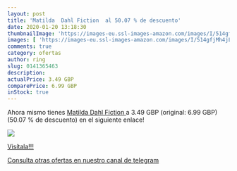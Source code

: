```yaml
---
layout: post
title: 'Matilda  Dahl Fiction  al 50.07 % de descuento'
date: 2020-01-20 13:18:30
thumbnailImage: 'https://images-eu.ssl-images-amazon.com/images/I/514gfjMh4jL._SL200_.jpg'
images: [ 'https://images-eu.ssl-images-amazon.com/images/I/514gfjMh4jL._SL200_.jpg' ]
comments: true
category: ofertas
author: ring
slug: 0141365463
description:
actualPrice: 3.49 GBP
comparePrice: 6.99 GBP
inStock: true
---
```


Ahora mismo tienes [Matilda  Dahl Fiction ](https://www.amazon.com/dp/0141365463/?tag=redken08-20) a 3.49 GBP (original: 6.99 GBP) (50.07 %  de descuento) en el siguiente enlace!

[![](https://images-eu.ssl-images-amazon.com/images/I/514gfjMh4jL._SL200_.jpg)](https://www.amazon.com/dp/0141365463/?tag=redken08-20)

[Visítala!!!](https://www.amazon.com/dp/0141365463/?tag=redken08-20)

[Consulta otras ofertas en nuestro canal de telegram](https://t.me/s/ofertas25)
